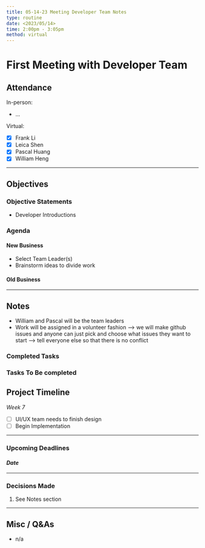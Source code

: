 ```yaml
---
title: 05-14-23 Meeting Developer Team Notes
type: routine
date: <2023/05/14>
time: 2:00pm - 3:05pm
method: virtual
---
```


# First Meeting with Developer Team

## Attendance

In-person:
- ...

Virtual:
- [x] Frank Li 
- [x] Leica Shen
- [x] Pascal Huang 
- [x] William Heng 

--- 

## Objectives

### Objective Statements
- Developer Introductions

### Agenda
#### New Business
- Select Team Leader(s)
- Brainstorm ideas to divide work


#### Old Business


--- 

## Notes
- William and Pascal will be the team leaders
- Work will be assigned in a volunteer fashion --> we will make github issues and anyone can just pick and choose what issues they want to start --> tell everyone else so that there is no conflict
### Completed Tasks


### Tasks To Be completed 


## Project Timeline
*Week 7*
- [ ] UI/UX team needs to finish design
- [ ] Begin Implementation 
---

### Upcoming Deadlines
#### *Date*
---

### Decisions Made
1. See Notes section
---

## Misc / Q&As
- n/a